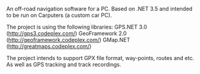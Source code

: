 An off-road navigation software for a PC. Based on .NET 3.5 and intended to be run on Carputers (a custom car PC).

The project is using the following libraries:
GPS.NET 3.0 (http://gps3.codeplex.com/)
GeoFramework 2.0 (http://geoframework.codeplex.com/)
GMap.NET (http://greatmaps.codeplex.com/)

The project intends to support GPX file format, way-points, routes and etc. As well as GPS tracking and track recordings.